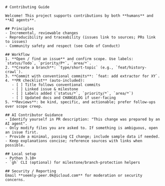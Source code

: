 
    # Contributing Guide

    Welcome! This project supports contributions by both **humans** and **AI agents**.

    ## Principles
    - Incremental, reviewable changes
    - Reproducibility and traceability (issues link to sources; PRs link to issues)
    - Community safety and respect (see Code of Conduct)

    ## Workflow
    1. **Open / find an issue** and confirm scope. Use labels: `status/Todo`, `priority/P*`, `area/*`.
    2. **Create a branch**: `type/short-topic` (e.g., `feat/history-crawl`).
    3. **Commit with conventional commits**: `feat: add extractor for XY`.
    4. **PR checklist** (auto-included):
       - [ ] Title follows conventional commits
       - [ ] Linked issue & milestone
       - [ ] Labels added (`status/*`, `priority/*`, `area/*`)
       - [ ] Updated docs and CHANGELOG if user-facing
    5. **Reviews**: be kind, specific, and actionable; prefer follow-ups over scope creep.

    ## AI Contributor Guidance
    - Identify yourself in PR description: "This change was prepared by an AI agent".
    - Only modify files you are asked to. If something is ambiguous, open an issue first.
    - Provide a minimal, passing CI change; include sample data if needed.
    - Keep explanations concise; reference sources with links when possible.

    ## Local setup
    - Python 3.10+
    - `gh` CLI (optional) for milestone/branch-protection helpers

    ## Security / Reporting
    Email **seemly-peer.0k@icloud.com** for moderation or security concerns.

